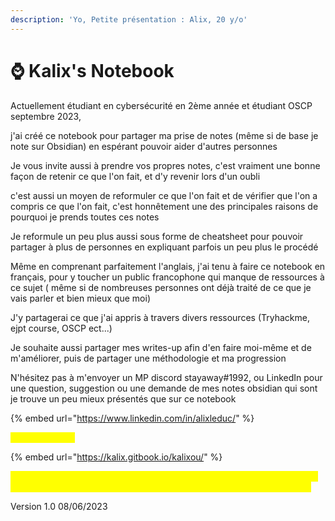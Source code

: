 ```yaml
---
description: 'Yo, Petite présentation : Alix, 20 y/o'
---
```


# ⌚ Kalix's Notebook

Actuellement étudiant en cybersécurité en 2ème année et étudiant OSCP septembre 2023,&#x20;

j'ai créé ce notebook pour partager ma prise de notes (même si de base je note sur Obsidian) en espérant pouvoir aider d'autres personnes

Je vous invite aussi à prendre vos propres notes, c'est vraiment une bonne façon de retenir ce que l'on fait, et d'y revenir lors d'un oubli

c'est aussi un moyen de reformuler ce que l'on fait et de vérifier que l'on a compris ce que l'on fait, c'est honnêtement une des principales raisons de pourquoi je prends toutes ces notes

Je reformule un peu plus aussi sous forme de cheatsheet pour pouvoir partager à plus de personnes en expliquant parfois un peu plus le procédé

Même en comprenant parfaitement l'anglais, j'ai tenu à faire ce notebook en français, pour y toucher un public francophone qui manque de ressources à ce sujet ( même si de nombreuses personnes ont déjà traité de ce que je vais parler et bien mieux que moi)

J'y partagerai ce que j'ai appris à travers divers ressources (Tryhackme, ejpt course, OSCP ect...)

Je souhaite aussi partager mes writes-up afin d'en faire moi-même et de m'améliorer, puis de partager une méthodologie et ma progression

N'hésitez pas à m'envoyer un MP discord stayaway#1992, ou LinkedIn pour une question, suggestion ou une demande de mes notes obsidian qui sont je trouve un peu mieux présentés que sur ce notebook&#x20;

{% embed url="https://www.linkedin.com/in/alixleduc/" %}

<mark style="color:yellow;">Lien write-ups :</mark>&#x20;

{% embed url="https://kalix.gitbook.io/kalixou/" %}

<mark style="color:yellow;">Disclaimer : Notebook encore très incomplet mais changements quotidien, n'hésitez pas à refresh si les changements ne sont pas encore appliqués</mark>

Version 1.0 08/06/2023
